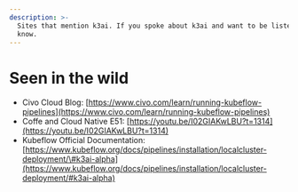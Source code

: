 ```yaml
---
description: >-
  Sites that mention k3ai. If you spoke about k3ai and want to be listed let us
  know.
---
```


# Seen in the wild

* Civo Cloud Blog: [https://www.civo.com/learn/running-kubeflow-pipelines](https://www.civo.com/learn/running-kubeflow-pipelines)
* Coffe and Cloud Native E51: [https://youtu.be/I02GIAKwLBU?t=1314](https://youtu.be/I02GIAKwLBU?t=1314)
* Kubeflow Official Documentation: [https://www.kubeflow.org/docs/pipelines/installation/localcluster-deployment/\#k3ai-alpha](https://www.kubeflow.org/docs/pipelines/installation/localcluster-deployment/#k3ai-alpha)







